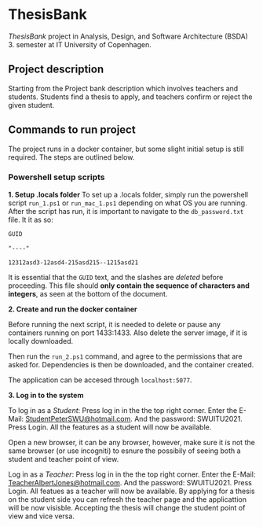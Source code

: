 # ThesisBank

_ThesisBank_ project in Analysis, Design, and Software Architecture (BSDA) 3. semester at IT University of Copenhagen.

## Project description

Starting from the Project bank description which involves teachers and students. Students find a thesis to apply, and teachers confirm or reject the given student. 

## Commands to run project
The project runs in a docker container, but some slight initial setup is still required.
The steps are outlined below.

### Powershell setup scripts
  
**1. Setup .locals folder**
To set up a .locals folder, simply run the powershell script   ```run_1.ps1``` or ```run_mac_1.ps1```  depending on what OS you are running.<br>
After the script has run, it is important to navigate to the ```db_password.txt``` file. It it as so:
  ```txt
  GUID

"----"

12312asd3-12asd4-215asd215--1215asd21
```

It is essential that the `GUID` text, and the slashes are _deleted_ before proceeding. This file should **only contain the sequence of characters and integers**, as seen at the bottom of the document.

**2. Create and run the docker container**

Before running the next script, it is needed to delete or pause any containers running on port 1433:1433.
Also delete the server image, if it is locally downloaded.

Then run the  ```run_2.ps1``` command, and agree to the permissions that are asked for. 
Dependencies is then be downloaded, and the container created.

The application can be accesed through  ```localhost:5077```.

**3. Log in to the system**

To log in as a _Student_: Press log in in the the top right corner. Enter the E-Mail: StudentPeterSWU@hotmail.com. And the password: SWUITU2021. Press Login. All the features as a student will now be available.

Open a new browser, it can be any browser, however, make sure it is not the same browser (or use incogniti) to esnure the possibily of seeing both a student and teacher point of view. 

Log in as a _Teacher_: Press log in in the the top right corner. Enter the E-Mail: TeacherAlbertJones@hotmail.com. And the password: SWUITU2021. Press Login. All featues as a teacher will now be available. By applying for a thesis on the student side you can refresh the teacher page and the applicattion will be now visisble. Accepting the thesis will change the student point of view and vice versa. 
